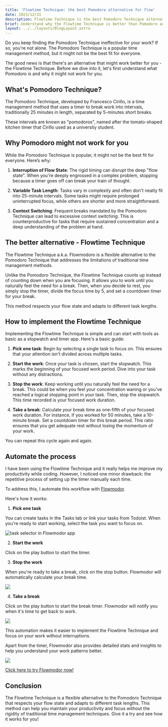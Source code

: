 ```yaml
---
title: 'Flowtime Technique: the best Pomodoro alternative for flow'
date: 2023/12/31
description: Flowtime Technique is the best Pomodoro Technique alternative for time management. Learn the difference between them and how to implement it.
brief: Understand why the Flowtime Technique is better than Pomodoro and how to implement it
layout: ../../layouts/BlogLayout.astro
---
```


Do you keep finding the Pomodoro Technique ineffective for your work? If so, you're not alone. The Pomodoro Technique is a popular time management method, but it might not be the best fit for everyone.

The good news is that there's an alternative that might work better for you - the Flowtime Technique. Before we dive into it, let's first understand what Pomodoro is and why it might not work for you.

## What's Pomodoro Technique?

The Pomodoro Technique, developed by Francesco Cirillo, is a time management method that uses a timer to break work into intervals, traditionally 25 minutes in length, separated by 5-minutes short breaks.

These intervals are known as "pomodoros", named after the tomato-shaped kitchen timer that Cirillo used as a university student.

## Why Pomodoro might not work for you

While the Pomodoro Technique is popular, it might not be the best fit for everyone. Here’s why:

1. **Interruption of Flow State**: The rigid timing can disrupt the deep "flow state". When you're deeply engrossed in a complex problem, stopping because a timer goes off can break your train of thought.

2. **Variable Task Length**: Tasks vary in complexity and often don't neatly fit into 25-minute intervals. Some tasks might require prolonged uninterrupted focus, while others are shorter and more straightforward.

3. **Context Switching**: Frequent breaks mandated by the Pomodoro Technique can lead to excessive context switching. This is counterproductive for tasks that require sustained concentration and a deep understanding of the problem at hand.

## The better alternative - Flowtime Technique

The Flowtime Technique a.k.a. Flowmodoro is a flexible alternative to the Pomodoro Technique that addresses the limitations of traditional time management methods.

Unlike the Pomodoro Technique, the Flowtime Technique counts up instead of counting down when you are focusing. It allows you to work until you naturally feel the need for a break. Then, when you decide to rest, you simply stop the timer, divide the focus time by 5, and set a countdown timer for your break.

This method respects your flow state and adapts to different task lengths.

## How to implement the Flowtime Technique

Implementing the Flowtime Technique is simple and can start with tools as basic as a stopwatch and timer app. Here's a basic guide:

1. **Pick one task**: Begin by selecting a single task to focus on. This ensures that your attention isn't divided across multiple tasks.

2. **Start the work**: Once your task is chosen, start the stopwatch. This marks the beginning of your focused work period. Dive into your task without any distractions.

3. **Stop the work**: Keep working until you naturally feel the need for a break. This could be when you feel your concentration waning or you've reached a logical stopping point in your task. Then, stop the stopwatch. This time recorded is your focused work duration.

4. **Take a break**: Calculate your break time as one-fifth of your focused work duration. For instance, if you worked for 50 minutes, take a 10-minute break. Set a countdown timer for this break period. This ratio ensures that you get adequate rest without losing the momentum of your work.

You can repeat this cycle again and again.

## Automate the process

I have been using the Flowtime Technique and it really helps me improve my productivity while coding. However, I noticed one minor drawback: the repetitive process of setting up the timer manually each time.

To address this, I automate this workflow with [Flowmodor](/).

Here's how it works:

1. **Pick one task**

You can create tasks in the Tasks tab or link your tasks from Todoist. When you're ready to start working, select the task you want to focus on.

![task selector in Flowmodor app](/select-task.png)

2. **Start the work**

Click on the play button to start the timer.

3. **Stop the work**

When you're ready to take a break, click on the stop button. Flowmodor will automatically calculate your break time.

![](/timer-tab-focus.png)

4. **Take a break**

Click on the play button to start the break timer. Flowmodor will notify you when it's time to get back to work.

![](/timer-tab-break.png)

This automation makes it easier to implement the Flowtime Technique and focus on your work without interruptions.

Apart from the timer, Flowmodor also provides detailed stats and insights to help you understand your work patterns better.

![](/stats-page.png)

[Click here to try Flowmodor now!](https://app.flowmodor.com)

## Conclusion

The Flowtime Technique is a flexible alternative to the Pomodoro Technique that respects your flow state and adapts to different task lengths. This method can help you maintain your productivity and focus without the rigidity of traditional time management techniques. Give it a try and see how it works for you!
